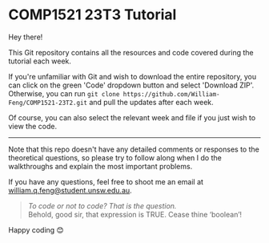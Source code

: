 # COMP1521 23T3 Tutorial

Hey there!

This Git repository contains all the resources and code covered during the tutorial each week.

If you're unfamiliar with Git and wish to download the entire repository, you can click on the green 'Code' dropdown button and select 'Download ZIP'. Otherwise, you can run `git clone https://github.com/William-Feng/COMP1521-23T2.git` and pull the updates after each week.

Of course, you can also select the relevant week and file if you just wish to view the code.

---

Note that this repo doesn't have any detailed comments or responses to the theoretical questions, so please try to follow along when I do the walkthroughs and explain the most important problems.

If you have any questions, feel free to shoot me an email at [william.q.feng@student.unsw.edu.au](mailto:william.q.feng@student.unsw.edu.au).

> _To code or not to code? That is the question._  
> Behold, good sir, that expression is TRUE. Cease thine ‘boolean’!

Happy coding 😊
